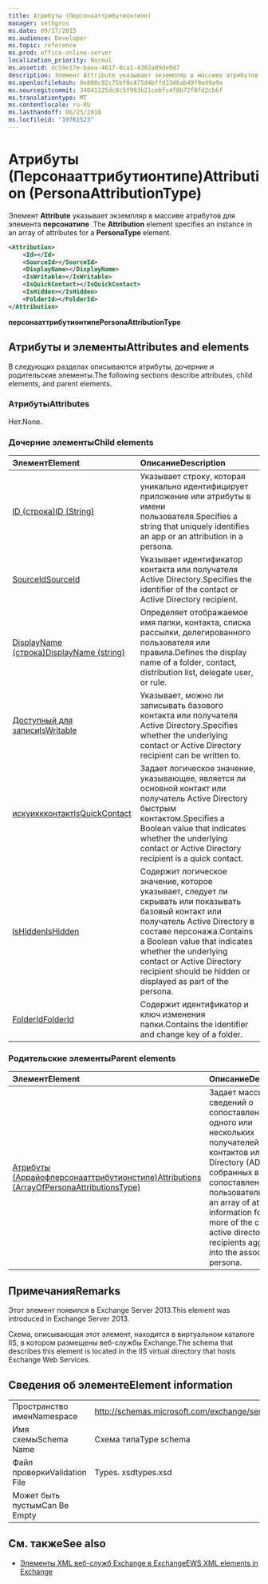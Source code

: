 ```yaml
---
title: Атрибуты (Персонааттрибутионтипе)
manager: sethgros
ms.date: 09/17/2015
ms.audience: Developer
ms.topic: reference
ms.prod: office-online-server
localization_priority: Normal
ms.assetid: dc59e17e-baea-4617-8ca1-4382a89de0d7
description: Элемент Attribute указывает экземпляр в массиве атрибутов для элемента Персонатипе.
ms.openlocfilehash: 0e800c92c75bf0c475d4bffd33d6ab49f9ad9a9a
ms.sourcegitcommit: 34041125dc8c5f993b21cebfc4f8b72f0fd2cb6f
ms.translationtype: MT
ms.contentlocale: ru-RU
ms.lasthandoff: 06/25/2018
ms.locfileid: "19761523"
---
```

# <a name="attribution-personaattributiontype"></a><span data-ttu-id="e9606-103">Атрибуты (Персонааттрибутионтипе)</span><span class="sxs-lookup"><span data-stu-id="e9606-103">Attribution (PersonaAttributionType)</span></span>

<span data-ttu-id="e9606-104">Элемент **Attribute** указывает экземпляр в массиве атрибутов для элемента **персонатипе** .</span><span class="sxs-lookup"><span data-stu-id="e9606-104">The **Attribution** element specifies an instance in an array of attributes for a **PersonaType** element.</span></span> 
  
```XML
<Attribution>
    <Id></Id>
    <SourceId></SourceId>
    <DisplayName></DisplayName>
    <IsWritable></IsWritable>
    <IsQuickContact></IsQuickContact>
    <IsHidden></IsHidden>
    <FolderId></FolderId>
</Attribution>
```

 <span data-ttu-id="e9606-105">**персонааттрибутионтипе**</span><span class="sxs-lookup"><span data-stu-id="e9606-105">**PersonaAttributionType**</span></span>
## <a name="attributes-and-elements"></a><span data-ttu-id="e9606-106">Атрибуты и элементы</span><span class="sxs-lookup"><span data-stu-id="e9606-106">Attributes and elements</span></span>

<span data-ttu-id="e9606-107">В следующих разделах описываются атрибуты, дочерние и родительские элементы.</span><span class="sxs-lookup"><span data-stu-id="e9606-107">The following sections describe attributes, child elements, and parent elements.</span></span>
  
### <a name="attributes"></a><span data-ttu-id="e9606-108">Атрибуты</span><span class="sxs-lookup"><span data-stu-id="e9606-108">Attributes</span></span>

<span data-ttu-id="e9606-109">Нет.</span><span class="sxs-lookup"><span data-stu-id="e9606-109">None.</span></span>
  
### <a name="child-elements"></a><span data-ttu-id="e9606-110">Дочерние элементы</span><span class="sxs-lookup"><span data-stu-id="e9606-110">Child elements</span></span>

|<span data-ttu-id="e9606-111">**Элемент**</span><span class="sxs-lookup"><span data-stu-id="e9606-111">**Element**</span></span>|<span data-ttu-id="e9606-112">**Описание**</span><span class="sxs-lookup"><span data-stu-id="e9606-112">**Description**</span></span>|
|:-----|:-----|
|[<span data-ttu-id="e9606-113">ID (строка)</span><span class="sxs-lookup"><span data-stu-id="e9606-113">ID (String)</span></span>](id-string.md) <br/> |<span data-ttu-id="e9606-114">Указывает строку, которая уникально идентифицирует приложение или атрибуты в имени пользователя.</span><span class="sxs-lookup"><span data-stu-id="e9606-114">Specifies a string that uniquely identifies an app or an attribution in a persona.</span></span>  <br/> |
|[<span data-ttu-id="e9606-115">SourceId</span><span class="sxs-lookup"><span data-stu-id="e9606-115">SourceId</span></span>](sourceid.md) <br/> |<span data-ttu-id="e9606-116">Указывает идентификатор контакта или получателя Active Directory.</span><span class="sxs-lookup"><span data-stu-id="e9606-116">Specifies the identifier of the contact or Active Directory recipient.</span></span>  <br/> |
|[<span data-ttu-id="e9606-117">DisplayName (строка)</span><span class="sxs-lookup"><span data-stu-id="e9606-117">DisplayName (string)</span></span>](displayname-string.md) <br/> |<span data-ttu-id="e9606-118">Определяет отображаемое имя папки, контакта, списка рассылки, делегированного пользователя или правила.</span><span class="sxs-lookup"><span data-stu-id="e9606-118">Defines the display name of a folder, contact, distribution list, delegate user, or rule.</span></span>  <br/> |
|[<span data-ttu-id="e9606-119">Доступный для записи</span><span class="sxs-lookup"><span data-stu-id="e9606-119">IsWritable</span></span>](iswritable.md) <br/> |<span data-ttu-id="e9606-120">Указывает, можно ли записывать базового контакта или получателя Active Directory.</span><span class="sxs-lookup"><span data-stu-id="e9606-120">Specifies whether the underlying contact or Active Directory recipient can be written to.</span></span>  <br/> |
|[<span data-ttu-id="e9606-121">искуиккконтакт</span><span class="sxs-lookup"><span data-stu-id="e9606-121">IsQuickContact</span></span>](isquickcontact.md) <br/> |<span data-ttu-id="e9606-122">Задает логическое значение, указывающее, является ли основной контакт или получатель Active Directory быстрым контактом.</span><span class="sxs-lookup"><span data-stu-id="e9606-122">Specifies a Boolean value that indicates whether the underlying contact or Active Directory recipient is a quick contact.</span></span>  <br/> |
|[<span data-ttu-id="e9606-123">IsHidden</span><span class="sxs-lookup"><span data-stu-id="e9606-123">IsHidden</span></span>](ishidden.md) <br/> |<span data-ttu-id="e9606-124">Содержит логическое значение, которое указывает, следует ли скрывать или показывать базовый контакт или получатель Active Directory в составе персонажа.</span><span class="sxs-lookup"><span data-stu-id="e9606-124">Contains a Boolean value that indicates whether the underlying contact or Active Directory recipient should be hidden or displayed as part of the persona.</span></span>  <br/> |
|[<span data-ttu-id="e9606-125">FolderId</span><span class="sxs-lookup"><span data-stu-id="e9606-125">FolderId</span></span>](folderid.md) <br/> |<span data-ttu-id="e9606-126">Содержит идентификатор и ключ изменения папки.</span><span class="sxs-lookup"><span data-stu-id="e9606-126">Contains the identifier and change key of a folder.</span></span>  <br/> |
   
### <a name="parent-elements"></a><span data-ttu-id="e9606-127">Родительские элементы</span><span class="sxs-lookup"><span data-stu-id="e9606-127">Parent elements</span></span>

|<span data-ttu-id="e9606-128">**Элемент**</span><span class="sxs-lookup"><span data-stu-id="e9606-128">**Element**</span></span>|<span data-ttu-id="e9606-129">**Описание**</span><span class="sxs-lookup"><span data-stu-id="e9606-129">**Description**</span></span>|
|:-----|:-----|
|[<span data-ttu-id="e9606-130">Атрибуты (Аррайофперсонааттрибутионстипе)</span><span class="sxs-lookup"><span data-stu-id="e9606-130">Attributions (ArrayOfPersonaAttributionsType)</span></span>](attributions-arrayofpersonaattributionstype.md) <br/> |<span data-ttu-id="e9606-131">Задает массив сведений о сопоставлении для одного или нескольких получателей контактов или Active Directory (AD), собранных в сопоставленный с ним пользователь.</span><span class="sxs-lookup"><span data-stu-id="e9606-131">Specifies an array of attribution information for one or more of the contacts or active directory (AD) recipients aggregated into the associated persona.</span></span>  <br/> |
   
## <a name="remarks"></a><span data-ttu-id="e9606-132">Примечания</span><span class="sxs-lookup"><span data-stu-id="e9606-132">Remarks</span></span>

<span data-ttu-id="e9606-133">Этот элемент появился в Exchange Server 2013.</span><span class="sxs-lookup"><span data-stu-id="e9606-133">This element was introduced in Exchange Server 2013.</span></span>
  
<span data-ttu-id="e9606-134">Схема, описывающая этот элемент, находится в виртуальном каталоге IIS, в котором размещены веб-службы Exchange.</span><span class="sxs-lookup"><span data-stu-id="e9606-134">The schema that describes this element is located in the IIS virtual directory that hosts Exchange Web Services.</span></span>
  
## <a name="element-information"></a><span data-ttu-id="e9606-135">Сведения об элементе</span><span class="sxs-lookup"><span data-stu-id="e9606-135">Element information</span></span>

|||
|:-----|:-----|
|<span data-ttu-id="e9606-136">Пространство имен</span><span class="sxs-lookup"><span data-stu-id="e9606-136">Namespace</span></span>  <br/> |http://schemas.microsoft.com/exchange/services/2006/types  <br/> |
|<span data-ttu-id="e9606-137">Имя схемы</span><span class="sxs-lookup"><span data-stu-id="e9606-137">Schema Name</span></span>  <br/> |<span data-ttu-id="e9606-138">Схема типа</span><span class="sxs-lookup"><span data-stu-id="e9606-138">Type schema</span></span>  <br/> |
|<span data-ttu-id="e9606-139">Файл проверки</span><span class="sxs-lookup"><span data-stu-id="e9606-139">Validation File</span></span>  <br/> |<span data-ttu-id="e9606-140">Types. xsd</span><span class="sxs-lookup"><span data-stu-id="e9606-140">types.xsd</span></span>  <br/> |
|<span data-ttu-id="e9606-141">Может быть пустым</span><span class="sxs-lookup"><span data-stu-id="e9606-141">Can Be Empty</span></span>  <br/> ||
   
## <a name="see-also"></a><span data-ttu-id="e9606-142">См. также</span><span class="sxs-lookup"><span data-stu-id="e9606-142">See also</span></span>

- [<span data-ttu-id="e9606-143">Элементы XML веб-служб Exchange в Exchange</span><span class="sxs-lookup"><span data-stu-id="e9606-143">EWS XML elements in Exchange</span></span>](ews-xml-elements-in-exchange.md)

